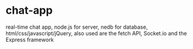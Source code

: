 # chat-app
real-time chat app,
node.js for server,
nedb for database,
html/css/javascript/jQuery,
also used are the fetch API, Socket.io and the Express framework
